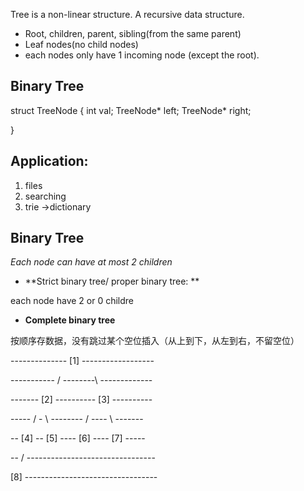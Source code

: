 Tree is a non-linear structure. A recursive data structure.

* Root, children, parent, sibling(from the same parent)
* Leaf nodes(no child nodes)
* each nodes only have 1 incoming node (except the root).

## Binary Tree
struct TreeNode
{
  int val;
  TreeNode* left;
  TreeNode* right;
  
}



## Application:
1. files
2. searching
3. trie ->dictionary


## Binary Tree
*Each node can have at most 2 children*

* **Strict binary tree/ proper binary tree: **

each node have 2 or 0 childre

* **Complete binary tree**

按顺序存数据，没有跳过某个空位插入（从上到下，从左到右，不留空位）

-------------- [1] ------------------

----------- / --------\ -------------

------- [2] ---------- [3] ----------

----- / - \ -------- / ---- \ -------

-- [4] -- [5] ---- [6] ---- [7] -----

-- / --------------------------------

[8] ---------------------------------




